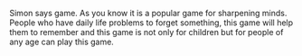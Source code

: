 Simon says game. As you know it is a popular game for sharpening minds. People who have daily life problems to forget something, this game will help them to remember and this game is not only for children but for people of any age can play this game.